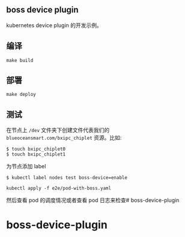## boss device plugin

kubernetes device plugin 的开发示例。

## 编译

```shell
make build
```

## 部署

```shell
make deploy
```

## 测试

在节点上 `/dev` 文件夹下创建文件代表我们的 `blueoceansmart.com/bxipc_chiplet` 资源。比如:

```shell
$ touch bxipc_chiplet0
$ touch bxipc_chiplet1
```

为节点添加 label

```shell
$ kubectl label nodes test boss-device=enable
```

```shell
kubectl apply -f e2e/pod-with-boss.yaml
```

然后查看 pod 的调度情况或者查看 pod 日志来检查# boss-device-plugin
# boss-device-plugin
